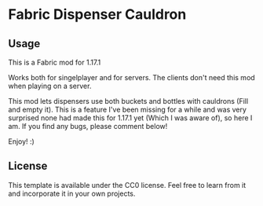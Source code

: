 # Fabric Dispenser Cauldron

## Usage
This is a Fabric mod for 1.17.1


Works both for singelplayer and for servers. The clients don't need this mod when playing on a server.


This mod lets dispensers use both buckets and bottles with cauldrons (Fill and empty it). This is a feature I've been missing for a while and was very surprised none had made this for 1.17.1 yet (Which I was aware of), so here I am. If you find any bugs, please comment below!

 
Enjoy! :)

## License

This template is available under the CC0 license. Feel free to learn from it and incorporate it in your own projects.
